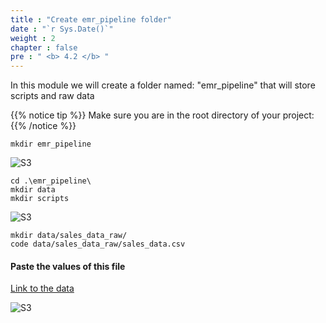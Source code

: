 ```yaml
---
title : "Create emr_pipeline folder"
date : "`r Sys.Date()`"
weight : 2
chapter : false
pre : " <b> 4.2 </b> "
---
```

In this module we will create a folder named: "emr_pipeline" that will store scripts and raw data

{{% notice tip %}}
Make sure you are in the root directory of your project:
{{% /notice %}}

````
mkdir emr_pipeline
````
![S3](/images/3.AWS%20S3%20Bucket%20Deployment%20stack/AWS%20S3-1.png)

````
cd .\emr_pipeline\
mkdir data
mkdir scripts
````
![S3](/images/3.AWS%20S3%20Bucket%20Deployment%20stack/AWS%20S3-2.png)

````
mkdir data/sales_data_raw/
code data/sales_data_raw/sales_data.csv
````

#### Paste the values of this file
[Link to the data](https://github.com/hktafk/End-to-End-Data-Pipeline-on-AWS-EMR-with-Infrastructure-as-Code-AWS-CDK-and-Power-BI/blob/main/emr_pipeline/data/sales_data_raw/sales_data.csv)

![S3](/images/3.AWS%20S3%20Bucket%20Deployment%20stack/AWS%20S3-3.png)


